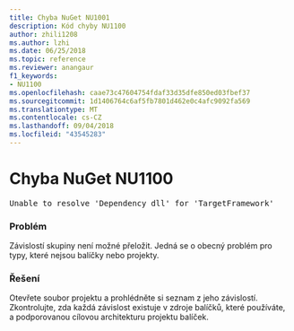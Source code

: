 ```yaml
---
title: Chyba NuGet NU1001
description: Kód chyby NU1100
author: zhili1208
ms.author: lzhi
ms.date: 06/25/2018
ms.topic: reference
ms.reviewer: anangaur
f1_keywords:
- NU1100
ms.openlocfilehash: caae73c47604754fdaf33d35dfe850ed03fbef37
ms.sourcegitcommit: 1d1406764c6af5fb7801d462e0c4afc9092fa569
ms.translationtype: MT
ms.contentlocale: cs-CZ
ms.lasthandoff: 09/04/2018
ms.locfileid: "43545283"
---
```

# <a name="nuget-error-nu1100"></a>Chyba NuGet NU1100

<pre>Unable to resolve 'Dependency dll' for 'TargetFramework'</pre>

### <a name="issue"></a>Problém
Závislostí skupiny není možné přeložit. Jedná se o obecný problém pro typy, které nejsou balíčky nebo projekty.

### <a name="solution"></a>Řešení
Otevřete soubor projektu a prohlédněte si seznam z jeho závislostí. Zkontrolujte, zda každá závislost existuje v zdroje balíčků, které používáte, a podporovanou cílovou architekturu projektu balíček.